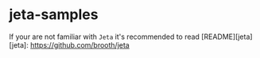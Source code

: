 # jeta-samples

If your are not familiar with `Jeta` it's recommended to read [README][jeta] 
[jeta]: https://github.com/brooth/jeta
